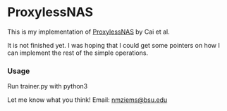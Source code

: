 # ProxylessNAS

This is my implementation of [ProxylessNAS](https://arxiv.org/pdf/1812.00332.pdf) by Cai et al.

It is not finished yet. I was hoping that I could get some pointers on how I can implement the rest of the simple operations.

### Usage
Run trainer.py with python3

Let me know what you think!
Email: nmziems@bsu.edu
